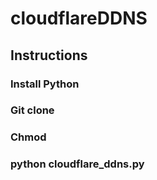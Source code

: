 # cloudflareDDNS

## Instructions

### Install Python

### Git clone 

### Chmod

### python cloudflare_ddns.py
